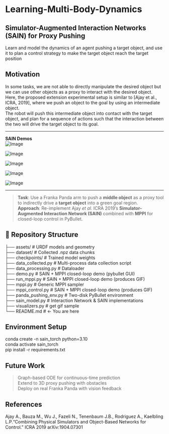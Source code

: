 # Learning-Multi-Body-Dynamics
## Simulator-Augmented Interaction Networks (SAIN) for Proxy Pushing  
Learn and model the dynamics of an agent pushing a target object, and use it to plan a control strategy to make the target object reach the target position  

## Motivation
In some tasks, we are not able to directly manipulate the desired object but we can use other objects as a proxy to interact with the desired object. Here, the proposed extension experimental setup is similar to [Ajay et al., ICRA, 2019], where we push an object to the goal by using an intermediate object.   
The robot will push this intermediate object into contact with the target object, and plan for a sequence of actions such that the interaction between the two will drive the target object to its goal.  

---
**SAIN Demos**  
![Image](https://github.com/user-attachments/assets/20b7ea1d-b6cd-4891-a6a8-8370b0537e3c)

![Image](https://github.com/user-attachments/assets/6ff2f3f6-bee2-40b3-97bf-924ed00021b8)

![Image](https://github.com/user-attachments/assets/cdb7b1ff-7b4d-46bb-a48f-b3432ff288dc)

![Image](https://github.com/user-attachments/assets/30182c2f-31c8-4505-9554-6eff1739ee0e)

![Image](https://github.com/user-attachments/assets/8b9bf545-34ea-4391-a9c1-70cb3e327ff8)

---
> **Task**: Use a Franka Panda arm to push a **middle object**  as a proxy tool to indirectly drive a **target object**  into a green goal region.    
> **Approach**: Re-implement Ajay *et al.* ICRA 2019’s **Simulator-Augmented Interaction Network (SAIN)** combined with **MPPI** for closed-loop control in PyBullet.  



## 📂 Repository Structure  
├── assets/ # URDF models and geometry  
├── dataset/ # Collected .npz data chunks   
├── checkpoints/ # Trained model weights   
├── data_collected.py # Multi-process data collection script  
├── data_processing.py # Dataloader   
├── demo.py # SAIN + MPPI closed-loop demo (pybullet GUI)   
├── run_mppi.py # SAIN + MPPI closed-loop demo (produces GIF)   
├── mppi.py # Generic MPPI sampler   
├── mppi_control.py # SAIN + MPPI closed-loop demo (produces GIF)   
├── panda_pushing_env.py # Two-disk PyBullet environment   
├── sain_model.py # Interaction Network & SAIN implementations   
├── visualizers.py # get gif sample  
└── README.md # ← You are here  

## Environment Setup
conda create -n sain_torch python=3.10  
conda activate sain_torch  
pip install -r requirements.txt  

## Future Work
> Graph-based ODE for continuous-time prediction  
> Extend to 3D proxy pushing with obstacles  
> Deploy on real Franka Panda with vision feedback  

## References
Ajay A., Bauza M., Wu J., Fazeli N., Tenenbaum J.B., Rodriguez A., Kaelbling L.P.“Combining Physical Simulators and Object-Based Networks for Control.” ICRA 2019 arXiv:1904.07301  
